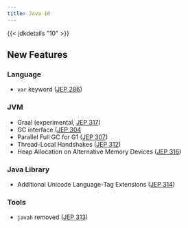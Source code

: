 ```yaml
---
title: Java 10
---
```


{{< jdkdetails "10" >}}

## New Features

### Language

* `var` keyword ([JEP 286](http://openjdk.java.net/jeps/286))

### JVM

* Graal (experimental, [JEP 317](http://openjdk.java.net/jeps/317))
* GC interface ([JEP 304](http://openjdk.java.net/jeps/304)
* Parallel Full GC for G1 ([JEP 307](http://openjdk.java.net/jeps/307))
* Thread-Local Handshakes ([JEP 312](http://openjdk.java.net/jeps/312))
* Heap Allocation on Alternative Memory Devices ([JEP 316](http://openjdk.java.net/jeps/316))

### Java Library

* Additional Unicode Language-Tag Extensions ([JEP 314](http://openjdk.java.net/jeps/314))

### Tools

* `javah` removed ([JEP 313](http://openjdk.java.net/jeps/313))
